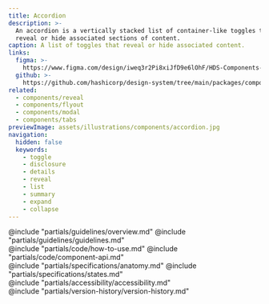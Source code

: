 ```yaml
---
title: Accordion
description: >-
  An accordion is a vertically stacked list of container-like toggles that
  reveal or hide associated sections of content.
caption: A list of toggles that reveal or hide associated content.
links:
  figma: >-
    https://www.figma.com/design/iweq3r2Pi8xiJfD9e6lOhF/HDS-Components-v2.0?node-id=67221-87751&t=gWdKy44MzTP4cTRo-1
  github: >-
    https://github.com/hashicorp/design-system/tree/main/packages/components/src/components/hds/accordion
related:
  - components/reveal
  - components/flyout
  - components/modal
  - components/tabs
previewImage: assets/illustrations/components/accordion.jpg
navigation:
  hidden: false
  keywords:
    - toggle
    - disclosure
    - details
    - reveal
    - list
    - summary
    - expand
    - collapse
---
```


<section data-tab="Guidelines">
  @include "partials/guidelines/overview.md"
  @include "partials/guidelines/guidelines.md"
</section>

<section data-tab="Code">
  @include "partials/code/how-to-use.md"
  @include "partials/code/component-api.md"
</section>

<section data-tab="Specifications">
  @include "partials/specifications/anatomy.md"
  @include "partials/specifications/states.md"
</section>

<section data-tab="Accessibility">
  @include "partials/accessibility/accessibility.md"
</section>

<section data-tab="Version history">
  @include "partials/version-history/version-history.md"
</section>
